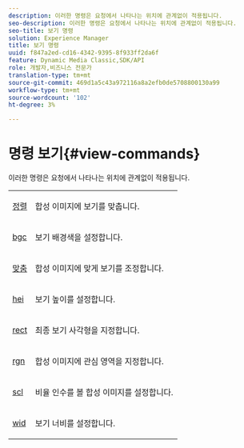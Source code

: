```yaml
---
description: 이러한 명령은 요청에서 나타나는 위치에 관계없이 적용됩니다.
seo-description: 이러한 명령은 요청에서 나타나는 위치에 관계없이 적용됩니다.
seo-title: 보기 명령
solution: Experience Manager
title: 보기 명령
uuid: f847a2ed-cd16-4342-9395-8f933ff2da6f
feature: Dynamic Media Classic,SDK/API
role: 개발자,비즈니스 전문가
translation-type: tm+mt
source-git-commit: 469d1a5c43a972116a8a2efb0de5708800130a99
workflow-type: tm+mt
source-wordcount: '102'
ht-degree: 3%

---
```



# 명령 보기{#view-commands}

이러한 명령은 요청에서 나타나는 위치에 관계없이 적용됩니다.

<table id="simpletable_A423F1CD30EC4DE9AD15C4514F169FC9"> 
 <tr class="strow"> 
  <td class="stentry"> <p><a href="../../../../../../is-api/http-ref/image-serving-api-ref/c-http-protocol-reference/c-command-reference/r-align.md#reference-b7d6b87c75124d78884f916dd6544bc7" type="reference" format="dita" scope="local"> 정렬</a> </p> </td> 
  <td class="stentry"> <p>합성 이미지에 보기를 맞춥니다. </p></td> 
 </tr> 
 <tr class="strow"> 
  <td class="stentry"> <p> <a href="../../../../../../is-api/http-ref/image-serving-api-ref/c-http-protocol-reference/c-command-reference/r-bgc.md#reference-53376175f617446fbe5c69120f834b88" type="reference" format="dita" scope="local"> bgc</a> </p> </td> 
  <td class="stentry"> <p>보기 배경색을 설정합니다. </p></td> 
 </tr> 
 <tr class="strow"> 
  <td class="stentry"> <p> <a href="../../../../../../is-api/http-ref/image-serving-api-ref/c-http-protocol-reference/c-command-reference/r-fit.md#reference-f11bff6d93d143d6b135de3a923bc989" type="reference" format="dita" scope="local"> 맞춤</a> </p></td> 
  <td class="stentry"> <p>합성 이미지에 맞게 보기를 조정합니다. </p></td> 
 </tr> 
 <tr class="strow"> 
  <td class="stentry"> <p> <a href="../../../../../../is-api/http-ref/image-serving-api-ref/c-http-protocol-reference/c-command-reference/r-is-http-hei.md#reference-6d6f556ccc0e4b98a815e8a5c1944a96" type="reference" format="dita" scope="local"> hei</a> </p> </td> 
  <td class="stentry"> <p>보기 높이를 설정합니다. </p></td> 
 </tr> 
 <tr class="strow"> 
  <td class="stentry"> <p> <a href="../../../../../../is-api/http-ref/image-serving-api-ref/c-http-protocol-reference/c-command-reference/r-rect.md#reference-520b90d30b4c4b4692a723e4df6adaf3" type="reference" format="dita" scope="local"> rect</a> </p></td> 
  <td class="stentry"> <p>최종 보기 사각형을 지정합니다. </p></td> 
 </tr> 
 <tr class="strow"> 
  <td class="stentry"> <p> <a href="../../../../../../is-api/http-ref/image-serving-api-ref/c-http-protocol-reference/c-command-reference/r-rgn.md#reference-daa9b80e0d8c4b1aa67d116b578d592f" type="reference" format="dita" scope="local"> rgn</a> </p> </td> 
  <td class="stentry"> <p>합성 이미지에 관심 영역을 지정합니다. </p></td> 
 </tr> 
 <tr class="strow"> 
  <td class="stentry"> <p> <a href="../../../../../../is-api/http-ref/image-serving-api-ref/c-http-protocol-reference/c-command-reference/r-scl.md#reference-b2a74e493d0d407e98fe350551ba3fcc" type="reference" format="dita" scope="local"> scl</a> </p></td> 
  <td class="stentry"> <p>비율 인수를 볼 합성 이미지를 설정합니다. </p></td> 
 </tr> 
 <tr class="strow"> 
  <td class="stentry"> <p><a href="../../../../../../is-api/http-ref/image-serving-api-ref/c-http-protocol-reference/c-command-reference/r-is-http-wid.md#reference-bfeadcb67bf4485f851eb21345527e47" type="reference" format="dita" scope="local"> wid</a> </p></td> 
  <td class="stentry"> <p>보기 너비를 설정합니다. </p></td> 
 </tr> 
</table>


